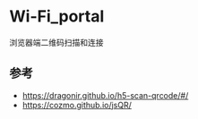 # Wi-Fi_portal
浏览器端二维码扫描和连接

## 参考

* https://dragonir.github.io/h5-scan-qrcode/#/
* https://cozmo.github.io/jsQR/
